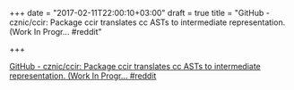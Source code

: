 +++
date = "2017-02-11T22:00:10+03:00"
draft = true
title = "GitHub - cznic/ccir: Package ccir translates cc ASTs to intermediate representation. (Work In Progr…  #reddit"

+++

<p><a href="https://t.co/fB4JMQQsIg">GitHub - cznic/ccir: Package ccir translates cc ASTs to intermediate representation. (Work In Progr…  #reddit</a></p>
